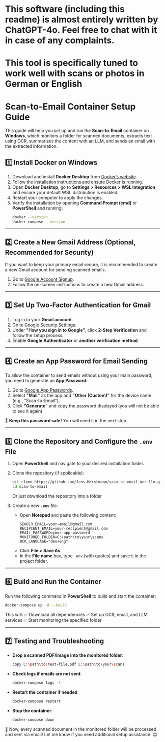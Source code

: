 # This software (including this readme) is almost entirely written by ChatGPT-4o. Feel free to chat with it in case of any complaints. 
# This tool is specifically tuned to work well with scans or photos in German or English 

# Scan-to-Email Container Setup Guide

This guide will help you set up and run the **Scan-to-Email** container on **Windows**, which monitors a folder for scanned documents, extracts text using OCR, summarizes the content with an LLM, and sends an email with the extracted information.

## **1️⃣ Install Docker on Windows**
1. Download and install **Docker Desktop** from [Docker’s website](https://www.docker.com/products/docker-desktop/).
2. Follow the installation instructions and ensure Docker is running.
3. Open **Docker Desktop**, go to **Settings > Resources > WSL Integration**, and ensure your default WSL distribution is enabled.
4. Restart your computer to apply the changes.
5. Verify the installation by opening **Command Prompt (cmd)** or **PowerShell** and running:
   ```sh
   docker --version
   docker-compose --version
   ```

---

## **2️⃣ Create a New Gmail Address (Optional, Recommended for Security)**
If you want to keep your primary email secure, it is recommended to create a new Gmail account for sending scanned emails.

1. Go to [Google Account Signup](https://accounts.google.com/signup).
2. Follow the on-screen instructions to create a new Gmail address.

---

## **3️⃣ Set Up Two-Factor Authentication for Gmail**
1. Log in to your **Gmail account**.
2. Go to [Google Security Settings](https://myaccount.google.com/security).
3. Under **"How you sign in to Google"**, click **2-Step Verification** and follow the setup process.
4. Enable **Google Authenticator** or **another verification method**.

---

## **4️⃣ Create an App Password for Email Sending**
To allow the container to send emails without using your main password, you need to generate an **App Password**:

1. Go to [Google App Passwords](https://myaccount.google.com/apppasswords).
2. Select **"Mail"** as the app and **"Other (Custom)"** for the device name (e.g., "Scan-to-Email").
3. Click **"Generate"** and copy the password displayed (you will not be able to see it again).

🚨 **Keep this password safe!** You will need it in the next step.

---

## **5️⃣ Clone the Repository and Configure the `.env` File**
1. Open **PowerShell** and navigate to your desired installation folder.
2. Clone the repository (if applicable):
   ```sh
   git clone https://github.com/Jens-Horstmann/scan-to-email-ocr-llm.git
   cd scan-to-email
   ```
   Or just download the repository into a folder
   
4. Create a new **`.env`** file:
   - Open **Notepad** and paste the following content:
     ```
     SENDER_EMAIL=your-email@gmail.com
     RECIPIENT_EMAIL=your-recipient@gmail.com
     EMAIL_PASSWORD=your-app-password
     MONITORED_FOLDER=C:\path\to\your\scans
     OCR_LANGUAGE="deu+eng"
     ```
   - Click **File > Save As**
   - In the **File name** box, type `.env` (with quotes) and save it in the project folder.

---

## **6️⃣ Build and Run the Container**
Run the following command in **PowerShell** to build and start the container:
```sh
docker-compose up -d --build
```

This will:
✅ Download all dependencies
✅ Set up OCR, email, and LLM services
✅ Start monitoring the specified folder

---

## **7️⃣ Testing and Troubleshooting**
- **Drop a scanned PDF/image into the monitored folder**:
  ```sh
  copy C:\path\to\test-file.pdf C:\path\to\your\scans
  ```
- **Check logs if emails are not sent**:
  ```sh
  docker-compose logs -f
  ```
- **Restart the container if needed**:
  ```sh
  docker-compose restart
  ```
- **Stop the container**:
  ```sh
  docker-compose down
  ```

🚀 Now, every scanned document in the monitored folder will be processed and sent via email! Let me know if you need additional setup assistance. 😊

